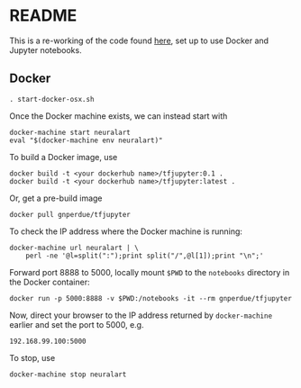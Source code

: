 # README

This is a re-working of the code found [here](https://github.com/ckmarkoh/neuralart_tensorflow), set up to use Docker and Jupyter notebooks.

## Docker

    . start-docker-osx.sh

Once the Docker machine exists, we can instead start with

    docker-machine start neuralart
    eval "$(docker-machine env neuralart)"

To build a Docker image, use

    docker build -t <your dockerhub name>/tfjupyter:0.1 .
    docker build -t <your dockerhub name>/tfjupyter:latest .

Or, get a pre-build image

    docker pull gnperdue/tfjupyter

To check the IP address where the Docker machine is running:

    docker-machine url neuralart | \
        perl -ne '@l=split(":");print split("/",@l[1]);print "\n";'

Forward port 8888 to 5000, locally mount `$PWD` to the `notebooks` directory
in the Docker container:

    docker run -p 5000:8888 -v $PWD:/notebooks -it --rm gnperdue/tfjupyter

Now, direct your browser to the IP address returned by `docker-machine` earlier
and set the port to 5000, e.g.

    192.168.99.100:5000

To stop, use

    docker-machine stop neuralart

